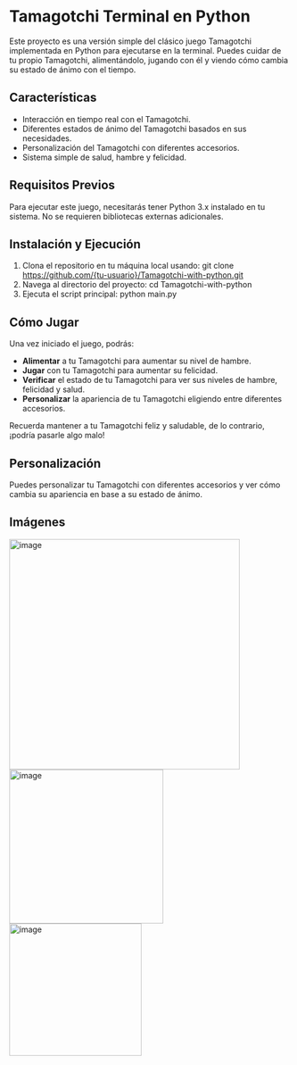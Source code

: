 # Tamagotchi Terminal en Python

Este proyecto es una versión simple del clásico juego Tamagotchi implementada en Python para ejecutarse en la terminal. Puedes cuidar de tu propio Tamagotchi, alimentándolo, jugando con él y viendo cómo cambia su estado de ánimo con el tiempo.

## Características

- Interacción en tiempo real con el Tamagotchi.
- Diferentes estados de ánimo del Tamagotchi basados en sus necesidades.
- Personalización del Tamagotchi con diferentes accesorios.
- Sistema simple de salud, hambre y felicidad.

## Requisitos Previos

Para ejecutar este juego, necesitarás tener Python 3.x instalado en tu sistema. No se requieren bibliotecas externas adicionales.

## Instalación y Ejecución

1. Clona el repositorio en tu máquina local usando: git clone https://github.com/{tu-usuario}/Tamagotchi-with-python.git
2.  Navega al directorio del proyecto: cd Tamagotchi-with-python
3. Ejecuta el script principal: python main.py



## Cómo Jugar

Una vez iniciado el juego, podrás:

- **Alimentar** a tu Tamagotchi para aumentar su nivel de hambre.
- **Jugar** con tu Tamagotchi para aumentar su felicidad.
- **Verificar** el estado de tu Tamagotchi para ver sus niveles de hambre, felicidad y salud.
- **Personalizar** la apariencia de tu Tamagotchi eligiendo entre diferentes accesorios.

Recuerda mantener a tu Tamagotchi feliz y saludable, de lo contrario, ¡podría pasarle algo malo!

## Personalización

Puedes personalizar tu Tamagotchi con diferentes accesorios y ver cómo cambia su apariencia en base a su estado de ánimo.

## Imágenes 
    
<img width="413" alt="image" src="https://github.com/JavierGutierrezDev/Tamagotchi-with-python/assets/136180101/34c554f1-078f-44a7-97d9-217117eca496">
<img width="276" alt="image" src="https://github.com/JavierGutierrezDev/Tamagotchi-with-python/assets/136180101/fa20e45d-eb5a-4bfc-bce0-6da93b4554e6">

<img width="237" alt="image" src="https://github.com/JavierGutierrezDev/Tamagotchi-with-python/assets/136180101/4744990c-ef9e-4d88-9b2a-94e405ba01fe">




